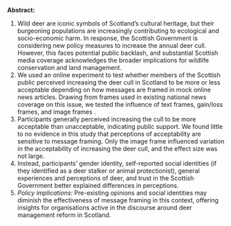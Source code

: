 **Abstract:**
1.	Wild deer are iconic symbols of Scotland’s cultural heritage, but their burgeoning populations are increasingly contributing to ecological and socio-economic harm. In response, the Scottish Government is considering new policy measures to increase the annual deer cull. However, this faces potential public backlash, and substantial Scottish media coverage acknowledges the broader implications for wildlife conservation and land management. 
2.	We used an online experiment to test whether members of the Scottish public perceived increasing the deer cull in Scotland to be more or less acceptable depending on how messages are framed in mock online news articles. Drawing from frames used in existing national news coverage on this issue, we tested the influence of text frames, gain/loss frames, and image frames . 
3.	Participants generally perceived increasing the cull to be more acceptable than unacceptable, indicating public support. We found little to no evidence in this study that perceptions of acceptability are sensitive to message framing. Only the image frame influenced variation in the acceptability of increasing the deer cull, and the effect size was not large. 
4.	Instead, participants’ gender identity, self-reported social identities (if they identified as a deer stalker or animal protectionist), general experiences and perceptions of deer, and trust in the Scottish Government better explained differences in perceptions. 
5.	_Policy implications:_ Pre-existing opinions and social identities may diminish the effectiveness of message framing in this context, offering insights for organisations active in the discourse around deer management reform in Scotland.   


